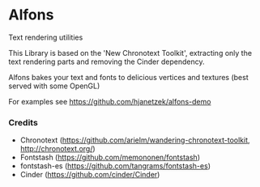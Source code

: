 # Alfons 
Text rendering utilities

This Library is based on the 'New Chronotext Toolkit', extracting only the text
rendering parts and removing the Cinder dependency.

Alfons bakes your text and fonts to delicious vertices and textures (best served with some OpenGL)

For examples see https://github.com/hjanetzek/alfons-demo

### Credits

- Chronotext (https://github.com/arielm/wandering-chronotext-toolkit, http://chronotext.org/)
- Fontstash (https://github.com/memononen/fontstash)
- fontstash-es (https://github.com/tangrams/fontstash-es)
- Cinder (https://github.com/cinder/Cinder)
